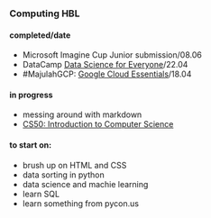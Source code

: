 
### Computing HBL

#### completed/date
- Microsoft Imagine Cup Junior submission/08.06
- DataCamp [Data Science for Everyone](images/cert1.png)/22.04
- #MajulahGCP: [Google Cloud Essentials](https://run.qwiklabs.com/public_profiles/93cfb203-22a8-4541-a7b2-845cce712ccd)/18.04

#### in progress
- messing around with markdown
- <a href = page.html>CS50: Introduction to Computer Science</a>

#### to start on:
- brush up on HTML and CSS
- data sorting in python
- data science and machie learning
- learn SQL
- learn something from pycon.us
